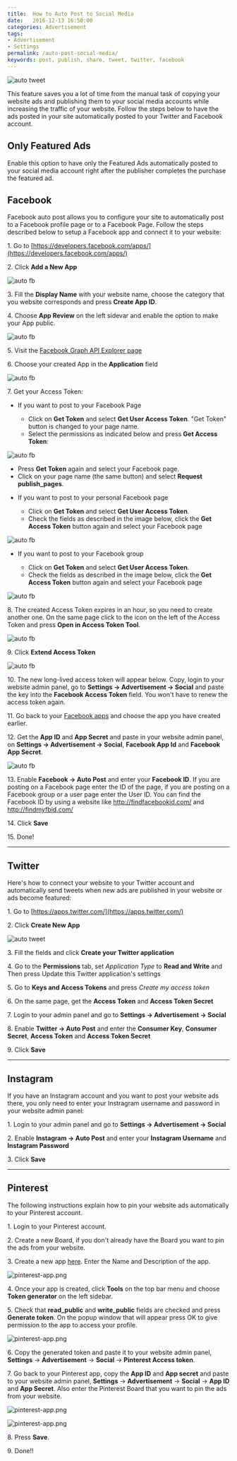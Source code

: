 ```yaml
---
title:  How to Auto Post to Social Media
date:   2016-12-13 16:50:00
categories: Advertisement
tags: 
- Advertisement
- Settings
permalink: /auto-post-social-media/
keywords: post, publish, share, tweet, twitter, facebook
---
```

![auto tweet]({{site.baseurl}}/images/post-to-social-media.jpg)

This feature saves you a lot of time from the manual task of copying your website ads and publishing them to your social media accounts while increasing the traffic of your website. Follow the steps below to have the ads posted in your site automatically posted to your Twitter and Facebook account.

## Only Featured Ads

Enable this option to have only the Featured Ads automatically posted to your social media account right after the publisher completes the purchase the featured ad.


## Facebook

Facebook auto post allows you to configure your site to automatically post to a Facebook profile page or to a Facebook Page. Follow the steps described below to setup a Facebook app and connect it to your website:

1\. Go to [https://developers.facebook.com/apps/](https://developers.facebook.com/apps/)

2\. Click **Add a New App**

![auto fb]({{site.baseurl}}/images/fb-post-1.png)

3\. Fill the **Display Name** with your website name, choose the category that you website corresponds and press **Create App ID**.

4\. Choose **App Review** on the left sidevar and enable the option to make your App public.

![auto fb]({{site.baseurl}}/images/fb-post-2.png)

5\. Visit the [Facebook Graph API Explorer page](https://developers.facebook.com/tools/explorer/)

6\. Choose your created App in the **Application** field

![auto fb]({{site.baseurl}}/images/fb-post-3.png)

7\. Get your Access Token:

+ If you want to post to your Facebook Page

  - Click on **Get Token** and select **Get User Access Token**. "Get Token" button is changed to your page name.
  - Select the permissions as indicated below and press **Get Access Token**:

![auto fb]({{site.baseurl}}/images/fb-autopost-page.png)

  - Press **Get Token** again and select your Facebook page.
  - Click on your page name (the same button) and select **Request publish_pages**. 

+ If you want to post to your personal Facebook page

  - Click on **Get Token** and select **Get User Access Token**.
  - Check the fields as described in the image below, click the **Get Access Token** button again and select your Facebook page

![auto fb]({{site.baseurl}}/images/fb-post-4.png)

+ If you want to post to your Facebook group

  - Click on **Get Token** and select **Get User Access Token**.
  - Check the fields as described in the image below, click the **Get Access Token** button again and select your Facebook page

![auto fb]({{site.baseurl}}/images/fb-group.png)

8\. The created Access Token expires in an hour, so you need to create another one. On the same page click to the icon on the left of the Access Token and press **Open in Access Token Tool**.

![auto fb]({{site.baseurl}}/images/fb-post-5.png)

9\. Click **Extend Access Token**

![auto fb]({{site.baseurl}}/images/fb-post-6.png)

10\. The new long-lived access token will appear below. Copy, login to your website admin panel, go to **Settings -> Advertisement -> Social** and paste the key into the **Facebook Access Token** field. You won't have to renew the access token again.

11\. Go back to your [Facebook apps](https://developers.facebook.com/apps/) and choose the app you have created earlier.

12\. Get the **App ID** and **App Secret** and paste in your website admin panel, on **Settings -> Advertisement -> Social**, **Facebook App Id** and **Facebook App Secret**. 

![auto fb]({{site.baseurl}}/images/fb-post-7.png)

13\. Enable **Facebook -> Auto Post** and enter your **Facebook ID**. If you are posting on a Facebook page enter the ID of the page, if you are posting on a Facebook group or a user page enter the User ID. You can find the Facebook ID by using a website like http://findfacebookid.com/ and http://findmyfbid.com/

14\. Click **Save**

15\. Done!

<hr>

## Twitter

Here's how to connect your website to your Twitter account and automatically send tweets when new ads are published in your website or ads become featured:

1\. Go to [https://apps.twitter.com/](https://apps.twitter.com/)

2\. Click **Create New App**

![auto tweet]({{site.baseurl}}/images/auto-post-tw-1.png)

3\. Fill the fields and click **Create your Twitter application**

4\. Go to the **Permissions** tab, set _Application Type_ to **Read and Write** and Then press Update this Twitter application's settings

5\. Go to **Keys and Access Tokens** and press _Create my access token_

6\. On the same page, get the **Access Token** and **Access Token Secret**

7\. Login to your admin panel and go to **Settings -> Advertisement -> Social**

8\. Enable **Twitter -> Auto Post** and enter the **Consumer Key**, **Consumer Secret**, **Access Token** and **Access Token Secret**

9\. Click **Save**


<hr>

## Instagram

If you have an Instagram account and you want to post your website ads there, you only need to enter your Instragram username and password in your website admin panel: 

1\. Login to your admin panel and go to **Settings -> Advertisement -> Social**

2\. Enable **Instagram -> Auto Post** and enter your **Instagram Username** and **Instagram Password**

3\. Click **Save**



<hr>

## Pinterest

The following instructions explain how to pin your website ads automatically to your Pinterest account.

1\. Login to your Pinterest account.

2\. Create a new Board, if you don't already have the Board you want to pin the ads from your website.

3\. Create a new app [here](https://developers.pinterest.com/apps/). Enter the Name and Description of the app.

![pinterest-app.png]({{site.baseurl}}/images/pinterest-app.png)

4\. Once your app is created, click **Tools** on the top bar menu and choose **Token generator** on the left sidebar.

5\. Check that **read_public** and **write_public** fields are checked and press **Generate token**. On the popup window that will appear press OK to give permission to the app to access your profile.

![pinterest-app.png]({{site.baseurl}}/images/pinterest-token.png)

6\. Copy the generated token and paste it to your website admin panel, **Settings** -> **Advertisement** -> **Social** -> **Pinterest Access token**.

7\. Go back to your Pinterest app, copy the **App ID** and **App secret** and paste to your website admin panel, **Settings** -> **Advertisement** -> **Social** -> **App ID** and **App Secret**. Also enter the Pinterest Board that you want to pin the ads from your website.

![pinterest-app.png]({{site.baseurl}}/images/pinterest-id-secret.png)

![pinterest-app.png]({{site.baseurl}}/images/pinterest-oc-panel.png)

8\. Press **Save**.

9\. Done!!